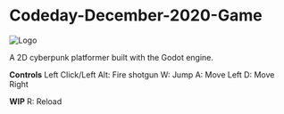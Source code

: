 # Codeday-December-2020-Game

![Logo](https://github.com/JamesDSource/Codeday-December-2020-Game/blob/main/Logo/CyberGunslinger.png?raw=true)

A 2D cyberpunk platformer built with the Godot engine.

**Controls**
Left Click/Left Alt: Fire shotgun
W: Jump
A: Move Left
D: Move Right

**WIP**
R: Reload
